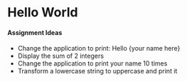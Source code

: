 # Hello World

#### Assignment Ideas

- Change the application to print: Hello {your name here}
- Display the sum of 2 integers
- Change the application to print your name 10 times
- Transform a lowercase string to uppercase and print it
